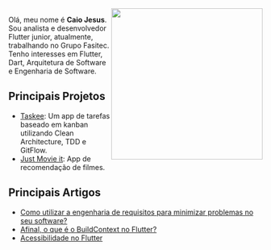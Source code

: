 <img align='right' src='https://media.giphy.com/media/YFkpsHWCsNUUo/giphy.gif' width='300"'>

Olá, meu nome é **Caio Jesus**. Sou analista e desenvolvedor Flutter junior, atualmente, trabalhando no Grupo Fasitec. Tenho interesses em Flutter, Dart, Arquitetura de Software e Engenharia de Software.  

## Principais Projetos
- [Taskee](https://github.com/caiovini64/taskee): Um app de tarefas baseado em kanban utilizando Clean Architecture, TDD e GitFlow.
- [Just Movie it](https://github.com/caiovini64/just-movie-it): App de recomendação de filmes.

## Principais Artigos
- [Como utilizar a engenharia de requisitos para minimizar problemas no seu software?](https://caio-jesus.medium.com/como-utilizar-a-engenharia-de-requisitos-para-minimizar-problemas-no-seu-software-af7047394a9b)
- [Afinal, o que é o BuildContext no Flutter?](https://caioj3505.medium.com/afinal-o-que-%C3%A9-o-buildcontext-no-flutter-bac320763911)
- [Acessibilidade no Flutter](https://caioj3505.medium.com/acessibilidade-no-flutter-2cd3d9bf21dc)
